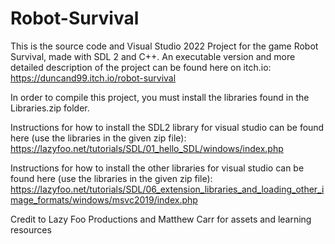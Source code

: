 # Robot-Survival

This is the source code and Visual Studio 2022 Project for the game Robot Survival, made with SDL 2 and C++. An executable version and more detailed description of the project can be found here on itch.io: https://duncand99.itch.io/robot-survival

In order to compile this project, you must install the libraries found in the Libraries.zip folder. 

Instructions for how to install the SDL2 library for visual studio can be found here (use the libraries in the given zip file): https://lazyfoo.net/tutorials/SDL/01_hello_SDL/windows/index.php

Instructions for how to install the other libraries for visual studio can be found here (use the libraries in the given zip file):
https://lazyfoo.net/tutorials/SDL/06_extension_libraries_and_loading_other_image_formats/windows/msvc2019/index.php

Credit to Lazy Foo Productions and Matthew Carr for assets and learning resources
